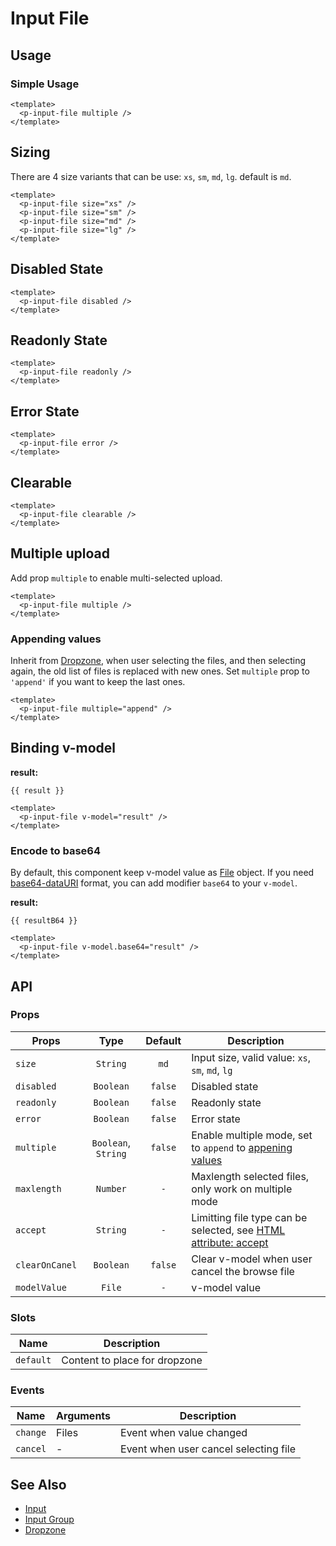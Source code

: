 <script setup>
  import pInputFile from "./InputFile.vue"
  import { ref } from "vue-demi"

  const result = ref()
  const resultB64 = ref()
</script>

# Input File

## Usage

### Simple Usage

<preview>
  <p-input-file multiple />
</preview>

```vue
<template>
  <p-input-file multiple />
</template>
```

## Sizing

There are 4 size variants that can be use: `xs`, `sm`, `md`, `lg`. default is `md`.

<preview class="flex-col space-y-3">
  <p-input-file size="xs" />
  <p-input-file size="sm" />
  <p-input-file size="md" />
  <p-input-file size="lg" />
</preview>

```vue
<template>
  <p-input-file size="xs" />
  <p-input-file size="sm" />
  <p-input-file size="md" />
  <p-input-file size="lg" />
</template>
```

## Disabled State

<preview class="flex-col space-y-3">
  <p-input-file disabled />
</preview>

```vue
<template>
  <p-input-file disabled />
</template>
```

## Readonly State

<preview class="flex-col space-y-3">
  <p-input-file readonly />
</preview>

```vue
<template>
  <p-input-file readonly />
</template>
```

## Error State

<preview class="flex-col space-y-3">
  <p-input-file error />
</preview>

```vue
<template>
  <p-input-file error />
</template>
```

## Clearable

<preview class="flex-col space-y-3">
  <p-input-file clearable />
</preview>

```vue
<template>
  <p-input-file clearable />
</template>
```

## Multiple upload

Add prop `multiple` to enable multi-selected upload.

<preview class="flex-col space-y-3">
  <p-input-file multiple />
</preview>

```vue
<template>
  <p-input-file multiple />
</template>
```

### Appending values

Inherit from [Dropzone](/components/dropzone/), when user selecting the files, and then selecting again, the old list of files is replaced with new ones. Set `multiple` prop to `'append'` if you want to keep the last ones.

<preview class="flex-col space-y-3">
  <p-input-file multiple="append" />
</preview>

```vue
<template>
  <p-input-file multiple="append" />
</template>
```

## Binding v-model

<preview class="flex-col space-y-3">
  <p-input-file v-model="result" />
</preview>

**result:**

<pre class="truncate"><code>{{ result }}</code></pre>

```vue
<template>
  <p-input-file v-model="result" />
</template>
```

### Encode to base64

By default, this component keep v-model value as [File][file] object.
If you need [base64-dataURI][data-uri] format, you can add modifier `base64` to your `v-model`.

<preview class="flex-col space-y-3">
  <p-input-file v-model.base64="resultB64" />
</preview>

**result:**

<pre class="truncate"><code>{{ resultB64 }}</code></pre>

```vue
<template>
  <p-input-file v-model.base64="result" />
</template>
```
## API

### Props

| Props          |        Type         | Default | Description                                                                    |
|----------------|:-------------------:|:-------:|--------------------------------------------------------------------------------|
| `size`         |      `String`       |  `md`   | Input size, valid value: `xs`, `sm`, `md`, `lg`                                |
| `disabled`     |      `Boolean`      | `false` | Disabled state                                                                 |
| `readonly`     |      `Boolean`      | `false` | Readonly state                                                                 |
| `error`        |      `Boolean`      | `false` | Error state                                                                    |
| `multiple`     | `Boolean`, `String` | `false` | Enable multiple mode, set to `append` to [appening values](#appending-values)  |
| `maxlength`    |      `Number`       |   `-`   | Maxlength selected files, only work on multiple mode                           |
| `accept`       |      `String`       |   `-`   | Limitting file type can be selected, see [HTML attribute: accept][attr-accept] |
| `clearOnCanel` |      `Boolean`      | `false` | Clear v-model when user cancel the browse file                                 |
| `modelValue`   |       `File`        |   `-`   | v-model value                                                                  |

### Slots

| Name      | Description                   |
|-----------|-------------------------------|
| `default` | Content to place for dropzone |

### Events

| Name     | Arguments | Description                           |
|----------|-----------|---------------------------------------|
| `change` | Files     | Event when value changed              |
| `cancel` | -         | Event when user cancel selecting file |

## See Also

- [Input](/components/input/)
- [Input Group](/components/input-group/)
- [Dropzone](/components/dropzone/)

[file]: https://developer.mozilla.org/en-US/docs/Web/API/File
[data-uri]: https://en.wikipedia.org/wiki/Data_URI_scheme
[attr-accept]: https://developer.mozilla.org/en-US/docs/Web/HTML/Attributes/accept
